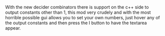 With the new decider combinators there is support on the c++ side to output constants other than 1,
this mod very crudely and with the most horrible possible gui allows you to set your own numbers,
just hover any of the output constants and then press the I button to have the textarea appear.
